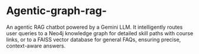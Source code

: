 # Agentic-graph-rag-
An agentic RAG chatbot powered by a Gemini LLM. It intelligently routes user queries to a Neo4j knowledge graph for detailed skill paths with course links, or to a FAISS vector database for general FAQs, ensuring precise, context-aware answers.
